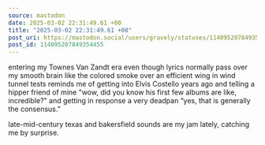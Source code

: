 ```yaml
---
source: mastodon
date: 2025-03-02 22:31:49.61 +00
title: "2025-03-02 22:31:49.61 +00"
post_uri: https://mastodon.social/users/gravely/statuses/114095207849354455
post_id: 114095207849354455
---
```

entering my Townes Van Zandt era even though lyrics normally pass over my smooth brain like the colored smoke over an efficient wing in wind tunnel tests reminds me of getting into Elvis Costello years ago and telling a hipper friend of mine "wow, did you know his first few albums are like, incredible?" and getting in response a very deadpan “yes, that is generally the consensus.”

late-mid-century texas and bakersfield sounds are my jam lately, catching me by surprise.


